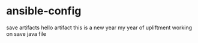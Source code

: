 # ansible-config

save artifacts
hello artifact
this is a new year
my year of upliftment
working on save java file